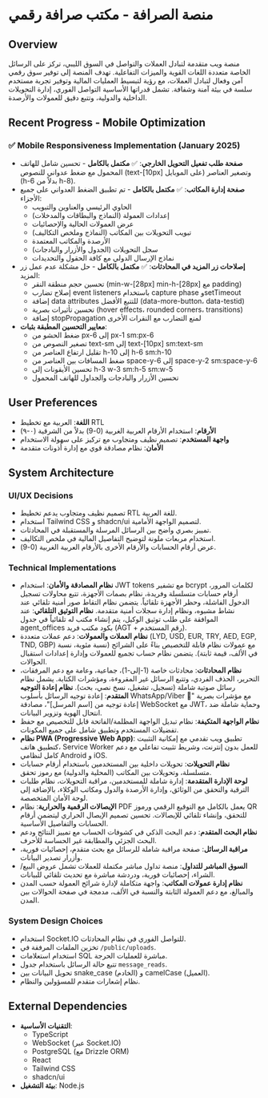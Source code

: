 # منصة الصرافة - مكتب صرافة رقمي

## Overview
منصة ويب متقدمة لتبادل العملات والتواصل في السوق الليبي، تركز على الرسائل الخاصة متعددة اللغات القوية والميزات التفاعلية. تهدف المنصة إلى توفير سوق رقمي آمن وفعال لتبادل العملات، مع رؤية لتبسيط العمليات المالية وتوفير تجربة مستخدم سلسة في بيئة آمنة وشفافة. تشمل قدراتها الأساسية التواصل الفوري، إدارة التحويلات الداخلية والدولية، وتتبع دقيق للعمولات والأرصدة.

## Recent Progress - Mobile Optimization
### ✅ Mobile Responsiveness Implementation (January 2025)
- **صفحة طلب تفعيل التحويل الخارجي**: ✅ **مكتمل بالكامل** - تحسين شامل للهاتف المحمول مع ضغط عدواني للنصوص (text-[10px] على الموبايل) وتصغير العناصر (h-6 بدلاً من h-8).
- **صفحة إدارة المكاتب**: ✅ **مكتمل بالكامل** - تم تطبيق الضغط العدواني على جميع الأجزاء:
  - الحاوي الرئيسي والعناوين والتبويب
  - إعدادات العمولة (النماذج والبطاقات والمدخلات)
  - عرض العمولات الحالية والإحصائيات
  - تبويب التحويلات بين المكاتب (النماذج وملخص التكاليف)
  - الأرصدة والمكاتب المعتمدة
  - سجل التحويلات (الجدول والأزرار والبادجات)
  - نماذج الإرسال الدولي مع كافة الحقول والتحديدات
- **إصلاحات زر المزيد في المحادثات**: ✅ **مكتمل بالكامل** - حل مشكلة عدم عمل زر المزيد:
  - تحسين حجم منطقة النقر (min-w-[28px] min-h-[28px] مع padding)
  - إصلاح تضارب event listeners باستخدام capture phase وsetTimeout
  - إضافة data attributes للتتبع الأفضل (data-more-button، data-testid)
  - تحسين تأثيرات بصرية (hover effects، rounded corners، transitions)
  - إضافة stopPropagation لمنع التضارب مع النقرات الأخرى
- **معايير التحسين المطبقة بثبات**:
  - ضغط الحشو من px-6 إلى px-1 sm:px-6
  - تصغير النصوص من text-sm إلى text-[10px] sm:text-sm  
  - تقليل ارتفاع العناصر من h-10 إلى h-6 sm:h-10
  - ضغط المسافات بين العناصر من space-y-6 إلى space-y-2 sm:space-y-6
  - تحسين الأيقونات إلى h-3 w-3 sm:h-5 sm:w-5
  - تحسين الأزرار والبادجات والجداول للهاتف المحمول

## User Preferences
- **اللغة**: العربية مع تخطيط RTL
- **الأرقام**: استخدام الأرقام العربية الغربية (0-9) بدلاً من الشرقية (٠-٩)
- **واجهة المستخدم**: تصميم نظيف ومتجاوب مع تركيز على سهولة الاستخدام
- **الأمان**: نظام مصادقة قوي مع إدارة أذونات متقدمة

## System Architecture

### UI/UX Decisions
- تصميم نظيف ومتجاوب يدعم تخطيط RTL للغة العربية.
- استخدام Tailwind CSS و shadcn/ui لتصميم الواجهة الأمامية.
- تمييز بصري واضح بين الرسائل المرسلة والمستقبلة في المحادثات.
- استخدام مربعات ملونة لتوضيح التفاصيل المالية في ملخص التكاليف.
- عرض أرقام الحسابات والأرقام الأخرى بالأرقام العربية الغربية (0-9).

### Technical Implementations
- **نظام المصادقة والأمان**: استخدام JWT tokens مع تشفير bcrypt لكلمات المرور، أرقام حسابات متسلسلة وفريدة، نظام بصمات الأجهزة، تتبع محاولات تسجيل الدخول الفاشلة، وحظر الأجهزة تلقائياً. يتضمن نظام التقاط صور أمنية تلقائي عند نشاط مشبوه، ونظام إدارة سجلات أمنية متقدمة. **نظام التوثيق التلقائي**: عند الموافقة على طلب توثيق الوكيل، يتم إنشاء مكتب له تلقائياً في جدول agent_offices بكود مكتب فريد (AGT + رقم المستخدم).
- **نظام العملات والعمولات**: دعم عملات متعددة (LYD, USD, EUR, TRY, AED, EGP, TND, GBP) مع عمولات نظام قابلة للتخصيص بناءً على الشرائح (نسبة مئوية، نسبة في الألف، قيمة ثابتة). يتضمن نظام حساب تجميع للعمولات وإدارة إعدادات استقبال الحوالات.
- **نظام المحادثات**: محادثات خاصة (1-إلى-1)، جماعية، وعامة مع دعم المرفقات، التحرير، الحذف الفردي، وتتبع الرسائل غير المقروءة، ومؤشرات الكتابة. يشمل نظام رسائل صوتية شاملة (تسجيل، تشغيل، نسخ نصي، بحث). **نظام إعادة التوجيه المتقدم**: إعادة توجيه الرسائل بأسلوب WhatsApp/Viber مع مؤشرات بصرية "🔄 إعادة توجيه من [اسم المرسل]"، مصادقة WebSocket مع JWT، وحماية شاملة ضد انتحال الهوية وتزوير البيانات.
- **نظام الواجهة المتكيفة**: نظام تبديل الواجهة المظلمة/الفاتحة قابل للتخصيص مع حفظ تفضيلات المستخدم وتطبيق شامل على جميع المكونات.
- **نظام PWA (Progressive Web App)**: تطبيق ويب تقدمي مع إمكانية التثبيت كتطبيق هاتف، Service Worker للعمل بدون إنترنت، وشريط تثبيت تفاعلي مع دعم كامل لنظامي Android و iOS.
- **نظام التحويلات**: تحويلات داخلية بين المستخدمين باستخدام أرقام حسابات متسلسلة، وتحويلات بين المكاتب (المحلية والدولية) مع رموز تحقق.
- **لوحة الإدارة المتقدمة**: إدارة شاملة للمستخدمين، مراقبة التحويلات، نظام طلبات الترقية والتحقق من الوثائق، وإدارة الأرصدة والدول ومكاتب الوكلاء، بالإضافة إلى لوحة الأمان المتخصصة.
- **الإيصالات الرقمية والحرارية**: نظام PDF يعمل بالكامل مع التوقيع الرقمي ورموز QR للتحقق، وإنشاء تلقائي للإيصالات. تحسين تصميم الإيصال الحراري ليتضمن أرقام الحسابات والتفاصيل الأساسية.
- **نظام البحث المتقدم**: دعم البحث الذكي في كشوفات الحساب مع تمييز النتائج ودعم البحث الجزئي والمطابقة غير الحساسة للأحرف.
- **مراقبة الرسائل**: صفحة مراقبة شاملة للرسائل مع بحث متقدم، إحصائيات فورية، وأزرار تصدير البيانات.
- **السوق المباشر للتداول**: منصة تداول مباشر مكتملة للعملات تشمل عروض البيع/الشراء، إحصائيات فورية، ودردشة مباشرة مع تحديث تلقائي للبيانات.
- **نظام إدارة عمولات المكاتب**: واجهة متكاملة لإدارة شرائح العمولة حسب المدن والمبالغ، مع دعم العمولة الثابتة والنسبة في الألف، مدمجة في صفحة الحوالات بين المدن.

### System Design Choices
- استخدام Socket.IO للتواصل الفوري في نظام المحادثات.
- تخزين الملفات المرفقة في `/public/uploads`.
- استخدام استعلامات SQL مباشرة للعمليات الحرجة.
- تتبع حالة الرسائل باستخدام جدول `message_reads`.
- تحويل البيانات بين snake_case (الخادم) و camelCase (العميل).
- نظام إشعارات متقدم للمسؤولين والنظام.

## External Dependencies
- **التقنيات الأساسية**:
    - TypeScript
    - WebSocket (عبر Socket.IO)
    - PostgreSQL (مع Drizzle ORM)
    - React
    - Tailwind CSS
    - shadcn/ui
- **بيئة التشغيل**: Node.js